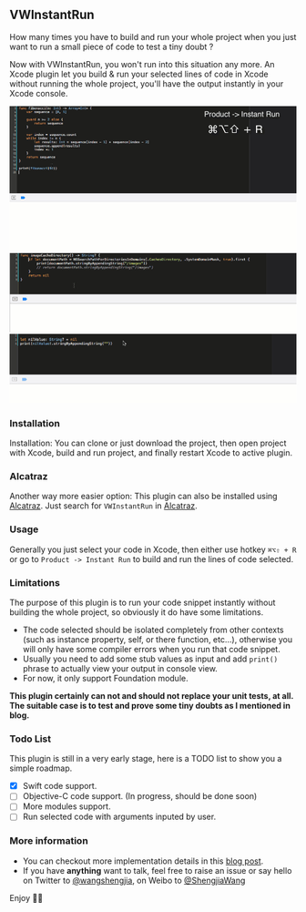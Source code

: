 ## VWInstantRun

How many times you have to build and run your whole project when you just want to run 
a small piece of code to test a tiny doubt ?

Now with VWInstantRun, you won't run into this situation any more. An Xcode plugin let you build & run your selected lines of code in Xcode without running the whole project, you'll have the output instantly in your Xcode console.

![](run_swift_code_1.gif)
![](run_swift_code_2.gif)
![](run_swift_code_3.gif)

### Installation

Installation: You can clone or just download the project, then open project with Xcode, 
build and run project, and finally restart Xcode to active plugin.

### Alcatraz

Another way more easier option: This plugin can also be installed using [Alcatraz](https://github.com/alcatraz/alcatraz-packages). 
Just search for `VWInstantRun` in [Alcatraz](https://github.com/alcatraz/alcatraz-packages).

### Usage

Generally you just select your code in Xcode, then either use hotkey `⌘⌥⇧ + R` or go to `Product -> Instant Run` to 
build and run the lines of code selected. 

### Limitations

The purpose of this plugin is to run your code snippet instantly without building the whole project, so obviously it do have some limitations.

- The code selected should be isolated completely from other contexts (such as instance property, self, or there function, etc…), otherwise you will only have some compiler errors when you run that code snippet.
- Usually you need to add some stub values as input and add `print()` phrase to actually view your output in console view.
- For now, it only support Foundation module.

**This plugin certainly can not and should not replace your unit tests, at all. The suitable case is to test and prove some tiny doubts as I mentioned in blog.**

### Todo List
This plugin is still in a very early stage, here is a TODO list to show you a simple roadmap.
- [x] Swift code support.
- [ ] Objective-C code support. (In progress, should be done soon)
- [ ] More modules support.
- [ ] Run selected code with arguments inputed by user.

### More information
- You can checkout more implementation details in this [blog post](https://medium.com/@victor_wang/run-your-code-snippet-from-xcode-without-building-the-whole-project-1821cf85b2f2#.rkcfjqcl5).
- If you have __anything__ want to talk, feel free to raise an issue or say hello on Twitter to [@wangshengjia](https://twitter.com/wangshengjia), on Weibo to [@ShengjiaWang](http://www.weibo.com/1739447693/profile?topnav=1&wvr=6&is_all=1)

Enjoy :tada::tada:
